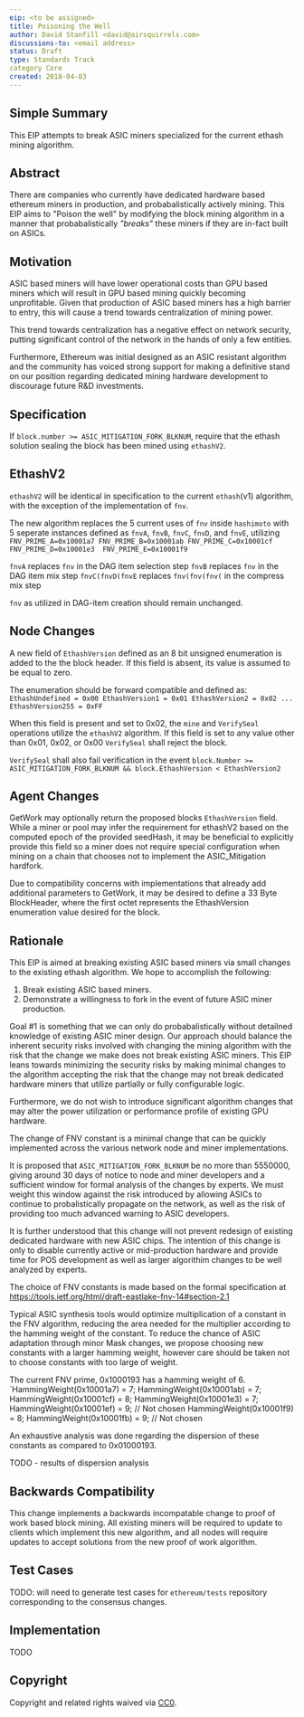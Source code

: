```yaml
---
eip: <to be assigned>
title: Poisoning the Well
author: David Stanfill <david@airsquirrels.com> 
discussions-to: <email address>
status: Draft
type: Standards Track
category Core
created: 2018-04-03
---
```



## Simple Summary

This EIP attempts to break ASIC miners specialized for the current ethash
mining algorithm.


## Abstract

There are companies who currently have dedicated hardware based ethereum miners in
production, and probabalistically actively mining.  This EIP aims to "Poison
the well" by modifying the block mining algorithm in a manner that
probabalistically *"breaks"* these miners if they are in-fact built on ASICs.


## Motivation

ASIC based miners will have lower operational costs than GPU based miners which
will result in GPU based mining quickly becoming unprofitable.  Given that
production of ASIC based miners has a high barrier to entry, this will cause a
trend towards centralization of mining power.

This trend towards centralization has a negative effect on network security,
putting significant control of the network in the hands of only a few entities.

Furthermore, Ethereum was initial designed as an ASIC resistant algorithm and 
the community has voiced strong support for making a definitive stand on our position
regarding dedicated mining hardware development to discourage future R&D investments.

## Specification

If `block.number >= ASIC_MITIGATION_FORK_BLKNUM`, require that the ethash solution 
sealing the block has been mined using `ethashV2`.

## EthashV2

`ethashV2` will be identical in specification to the current `ethash`(v1) algorithm, with
the exception of the implementation of `fnv`. 

The new algorithm replaces the 5 current uses of `fnv` inside `hashimoto` with 5 
seperate instances defined as `fnvA`, `fnvB`, `fnvC`, `fnvD`, and `fnvE`, utilizing 
`FNV_PRIME_A=0x10001a7
FNV_PRIME_B=0x10001ab
FNV_PRIME_C=0x10001cf
FNV_PRIME_D=0x10001e3 
FNV_PRIME_E=0x10001f9` 


`fnvA` replaces `fnv` in the DAG item selection step
`fnvB` replaces `fnv` in the DAG item mix step
`fnvC(fnvD(fnvE` replaces `fnv(fnv(fnv(` in the compress mix step

`fnv` as utilized in DAG-item creation should remain unchanged.

## Node Changes

A new field of `EthashVersion` defined as an 8 bit unsigned enumeration is added to 
the the block header. If this field is absent, its value is assumed to be equal to
 zero.

The enumeration should be forward compatible and defined as:
`EthashUndefined = 0x00
EthashVersion1 = 0x01
EthashVersion2 = 0x02
...
EthashVersion255 = 0xFF`

When this field is present and set to 0x02, the `mine` and `VerifySeal` operations
utilize the `ethashV2` algorithm. If this field is set to any value other than 0x01,
0x02, or 0x00 `VerifySeal` shall reject the block.

`VerifySeal` shall also fail verification in the event 
`block.Number >= ASIC_MITIGATION_FORK_BLKNUM && block.EthashVersion < EthashVersion2`

## Agent Changes
 
GetWork may optionally return the proposed blocks `EthashVersion` field. While a 
miner or pool may infer the requirement for ethashV2 based on the computed 
epoch of the provided seedHash, it may be beneficial to explicitly provide this
field so a miner does not require special configuration when mining on a chain
that chooses not to implement the ASIC_Mitigation hardfork.

Due to compatibility concerns with implementations that already add additional 
parameters to GetWork, it may be desired to define a 33 Byte BlockHeader, where
the first octet represents the EthashVersion enumeration value desired for the 
block.
  
## Rationale

This EIP is aimed at breaking existing ASIC based miners via small changes to the
existing ethash algorithm.  We hope to accomplish the following:

1. Break existing ASIC based miners.
2. Demonstrate a willingness to fork in the event of future ASIC miner production.

Goal #1 is something that we can only do probabalistically without detailned
knowledge of existing ASIC miner design.  Our approach should balance the
inherent security risks involved with changing the mining algorithm with the
risk that the change we make does not break existing ASIC miners.  This EIP
leans towards minimizing the security risks by making minimal changes to the
algorithm accepting the risk that the change may not break dedicated hardware 
miners that utilize partially or fully configurable logic. 

Furthermore, we do not wish to introduce significant algorithm changes that
may alter the power utilization or performance profile of existing GPU hardware.

The change of FNV constant is a minimal change that can be quickly
implemented across the various network node and miner implementations.

It is proposed that `ASIC_MITIGATION_FORK_BLKNUM` be no more than 5550000, giving
around 30 days of notice to node and miner developers and a sufficient window
for formal analysis of the changes by experts. We must weight this window against
the risk introduced by allowing ASICs to continue to probalistically propagate
on the network, as well as the risk of providing too much advanced warning to 
ASIC developers. 

It is further understood that this change will not prevent redesign of existing
dedicated hardware with new ASIC chips. The intention of this change is only
to disable currently active or mid-production hardware and provide time for
POS development as well as larger algorithim changes to be well analyzed by 
experts.

The choice of FNV constants is made based on the formal specification at
https://tools.ietf.org/html/draft-eastlake-fnv-14#section-2.1

Typical ASIC synthesis tools would optimize multiplication of a constant
in the FNV algorithm, reducing the area needed for the multiplier according
to the hamming weight of the constant. To reduce the chance of ASIC adaptation
through minor Mask changes, we propose choosing new constants with a larger
hamming weight, however care should be taken not to choose constants with too
large of weight.

The current FNV prime, 0x1000193 has a hamming weight of 6. 
`HammingWeight(0x10001a7) = 7;
HammingWeight(0x10001ab) = 7; 
HammingWeight(0x10001cf) = 8;
HammingWeight(0x10001e3) = 7;
HammingWeight(0x10001ef) = 9; // Not chosen 
HammingWeight(0x10001f9) = 8;
HammingWeight(0x10001fb) = 9; // Not chosen 

An exhaustive analysis was done regarding the dispersion of these constants as compared to 0x01000193.

TODO - results of dispersion analysis

## Backwards Compatibility

This change implements a backwards incompatable change to proof of work based
block mining.  All existing miners will be required to update to clients which
implement this new algorithm, and all nodes will require updates to accept
solutions from the new proof of work algorithm.

## Test Cases

TODO: will need to generate test cases for `ethereum/tests` repository corresponding to the consensus 
changes.

## Implementation

TODO

## Copyright

Copyright and related rights waived via [CC0](https://creativecommons.org/publicdomain/zero/1.0/).
